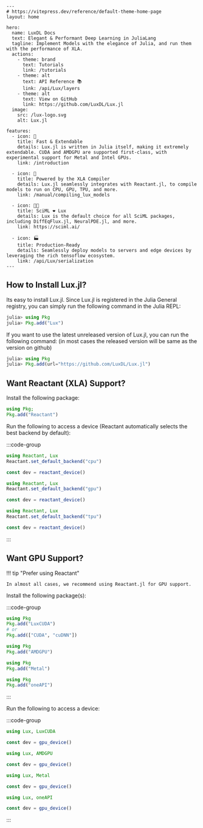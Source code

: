 ```@raw html
---
# https://vitepress.dev/reference/default-theme-home-page
layout: home

hero:
  name: LuxDL Docs
  text: Elegant & Performant Deep Learning in JuliaLang
  tagline: Implement Models with the elegance of Julia, and run them with the performance of XLA.
  actions:
    - theme: brand
      text: Tutorials
      link: /tutorials
    - theme: alt
      text: API Reference 📚
      link: /api/Lux/layers
    - theme: alt
      text: View on GitHub
      link: https://github.com/LuxDL/Lux.jl
  image:
    src: /lux-logo.svg
    alt: Lux.jl

features:
  - icon: 🚀
    title: Fast & Extendable
    details: Lux.jl is written in Julia itself, making it extremely extendable. CUDA and AMDGPU are supported first-class, with experimental support for Metal and Intel GPUs.
    link: /introduction

  - icon: 🐎
    title: Powered by the XLA Compiler
    details: Lux.jl seamlessly integrates with Reactant.jl, to compile models to run on CPU, GPU, TPU, and more.
    link: /manual/compiling_lux_models

  - icon: 🧑‍🔬
    title: SciML ❤️ Lux
    details: Lux is the default choice for all SciML packages, including DiffEqFlux.jl, NeuralPDE.jl, and more.
    link: https://sciml.ai/

  - icon: 🏭
    title: Production-Ready
    details: Seamlessly deploy models to servers and edge devices by leveraging the rich tensoflow ecosystem.
    link: /api/Lux/serialization
---
```

## How to Install Lux.jl?

Its easy to install Lux.jl. Since Lux.jl is registered in the Julia General registry,
you can simply run the following command in the Julia REPL:

```julia
julia> using Pkg
julia> Pkg.add("Lux")
```

If you want to use the latest unreleased version of Lux.jl, you can run the following
command: (in most cases the released version will be same as the version on github)

```julia
julia> using Pkg
julia> Pkg.add(url="https://github.com/LuxDL/Lux.jl")
```

## Want Reactant (XLA) Support?

Install the following package:

```julia
using Pkg;
Pkg.add("Reactant")
```

Run the following to access a device (Reactant automatically selects the best backend by
default):

:::code-group

```julia [CPU Backend]
using Reactant, Lux
Reactant.set_default_backend("cpu")

const dev = reactant_device()
```

```julia [GPU Backend]
using Reactant, Lux
Reactant.set_default_backend("gpu")

const dev = reactant_device()
```

```julia [TPU Backend]
using Reactant, Lux
Reactant.set_default_backend("tpu")

const dev = reactant_device()
```

:::

## Want GPU Support?

!!! tip "Prefer using Reactant"

    In almost all cases, we recommend using Reactant.jl for GPU support.


Install the following package(s):

:::code-group

```julia [NVIDIA GPUs]
using Pkg
Pkg.add("LuxCUDA")
# or
Pkg.add(["CUDA", "cuDNN"])
```

```julia [AMD ROCm GPUs]
using Pkg
Pkg.add("AMDGPU")
```

```julia [Metal M-Series GPUs]
using Pkg
Pkg.add("Metal")
```

```julia [Intel GPUs]
using Pkg
Pkg.add("oneAPI")
```

:::

Run the following to access a device:

:::code-group

```julia [NVIDIA GPUs]
using Lux, LuxCUDA

const dev = gpu_device()
```

```julia [AMD ROCm GPUs]
using Lux, AMDGPU

const dev = gpu_device()
```

```julia [Metal M-Series GPUs]
using Lux, Metal

const dev = gpu_device()
```

```julia [Intel GPUs]
using Lux, oneAPI

const dev = gpu_device()
```

:::
